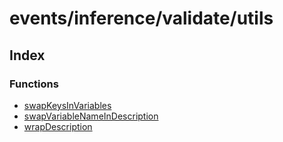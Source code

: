 # events/inference/validate/utils

## Index

### Functions

- [swapKeysInVariables](functions/swapKeysInVariables.md)
- [swapVariableNameInDescription](functions/swapVariableNameInDescription.md)
- [wrapDescription](functions/wrapDescription.md)

